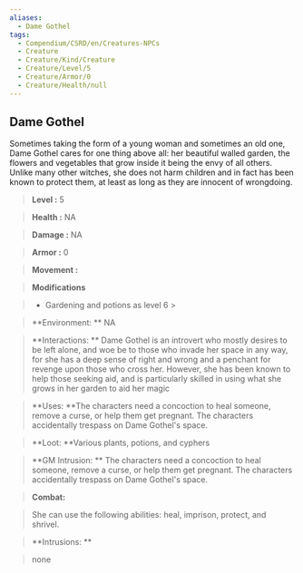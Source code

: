 ```yaml
---
aliases:
  - Dame Gothel
tags:
  - Compendium/CSRD/en/Creatures-NPCs
  - Creature
  - Creature/Kind/Creature
  - Creature/Level/5
  - Creature/Armor/0
  - Creature/Health/null
---
```

  
    
## Dame Gothel    
Sometimes taking the form of a young woman and sometimes an old one, Dame Gothel cares for one thing above all: her beautiful walled garden, the flowers and vegetables that grow inside it being the envy of all others. Unlike many other witches, she does not harm children and in fact has been known to protect them, at least as long as they are innocent of wrongdoing.    
  
    
> **Level :** 5    
> **Health :** NA    
> **Damage :** NA    
> **Armor :** 0    
> **Movement :**     
> **Modifications**    
>- Gardening and potions as level 6 >  
>    
> **Environment: ** NA    
> **Interactions: ** Dame Gothel is an introvert who mostly desires to be left alone, and woe be to those who invade her space in any way, for she has a deep sense of right and wrong and a penchant for revenge upon those who cross her. However, she has been known to help those seeking aid, and is particularly skilled in using what she grows in her garden to aid her magic    
> **Uses: **The characters need a concoction to heal someone, remove a curse, or help them get pregnant. The characters accidentally trespass on Dame Gothel's space.    
> **Loot: **Various plants, potions, and cyphers    
> **GM Intrusion: ** The characters need a concoction to heal someone, remove a curse, or help them get pregnant. The characters accidentally trespass on Dame Gothel's space.    
  
> **Combat:**   
> She can use the following abilities: heal, imprison, protect, and shrivel.    
    
  
> **Intrusions: **   
> none    
